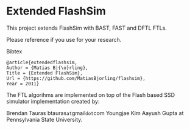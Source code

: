 # Extended FlashSim

This project extends FlashSim with BAST, FAST and DFTL FTLs. 

Please reference if you use for your research.

Bibtex

    @article{extendedflashsim,
    Author = {Matias Bj{\o}rling},
    Title = {Extended FlashSim},
    Url = {https://github.com/MatiasBjorling/flashsim},
    Year = 2011}

The FTL algorihms are implemented on top of the Flash based SSD simulator implementation created by:

Brendan Tauras btauras<code>at</code>gmail<code>dot</code>com
Youngjae Kim
Aayush Gupta
at Pennsylvania State University.




